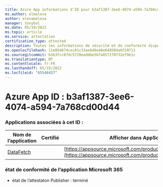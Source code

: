 ```yaml
---
title: Azure App informations d’ID pour b3af1387-3ee6-4074-a594-7a768cd00d44
ms.author: elmalova
author: elenamalova
manager: tonybal
ms.date: 05/19/2022
ms.topic: article
ms.service: attestation
certification_type: attested
description: Toutes les informations de sécurité et de conformité disponibles pour b3af1387-3ee6-4074-a594-7a768cd00d44.
ms.openlocfilehash: 11e854674cec81c33ae6d8e48e648504a6f29711
ms.sourcegitcommit: b363fcc87dc5720eaddbe567a857270732ef9e1c
ms.translationtype: MT
ms.contentlocale: fr-FR
ms.lasthandoff: 05/19/2022
ms.locfileid: "65546437"
---
```

# <a name="azure-app-id-b3af1387-3ee6-4074-a594-7a768cd00d44"></a>Azure App ID : b3af1387-3ee6-4074-a594-7a768cd00d44


### <a name="apps-associated-with-this-id"></a>Applications associées à cet ID :
| **Nom de l’application** | **Certifié** | **Afficher dans AppSource** |
|--------------|---------------|-----------------------|
| [DataFetch](../forward/WA200003961.md) |  | [https://appsource.microsoft.com/product/office/WA200003961](https://appsource.microsoft.com/product/office/WA200003961) |

### <a name="microsoft-365-app-compliance-status"></a>état de conformité de l’application Microsoft 365
- état de l’attestaton Publisher : terminé
